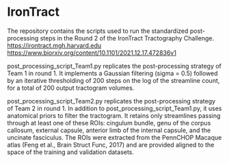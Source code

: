 # IronTract

The repository contains the scripts used to run the standardized post-processing steps in the Round 2 of the IronTract Tractography Challenge.
https://irontract.mgh.harvard.edu
https://www.biorxiv.org/content/10.1101/2021.12.17.472836v1

post_processing_script_Team1.py replicates the post-processing strategy of Team 1 in round 1. 
It implements a Gaussian filtering (sigma = 0.5) followed by an iterative thresholding of 200 steps on the log of the streamline count, for a total of 200 output tractogram volumes.

post_processing_script_Team2.py replicates the post-processing strategy of Team 2 in round 1. 
In addition to post_processing_script_Team1.py, it uses anatomical priors to filter the tractogram. It retains only  streamlines passing through at least one of these ROIs: cingulum bundle,  genu of the corpus callosum,  external capsule,  anterior limb of the internal capsule, and the uncinate fasciculus. The ROIs were extracted from the PennCHOP Macaque atlas (Feng et al., Brain Struct Func, 2017) and are provided aligned to the space of the training and validation datasets. 



